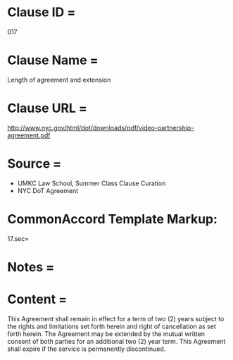 # Clause ID = 
017

# Clause Name = 
Length of agreement and extension

# Clause URL = 
http://www.nyc.gov/html/dot/downloads/pdf/video-partnership-agreement.pdf

# Source = 
* UMKC Law School, Summer Class Clause Curation
* NYC DoT Agreement

# CommonAccord Template Markup:   
17.sec=

# Notes = 

# Content = 
This Agreement shall remain in effect for a term of two (2) years subject to the rights and limitations set forth herein and right of cancellation as set forth herein. The Agreement may be extended by the mutual written consent of both parties for an additional two (2) year term. This Agreement shall expire if the service is permanently discontinued.
